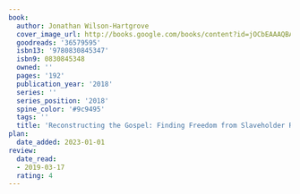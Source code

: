 ```yaml
---
book:
  author: Jonathan Wilson-Hartgrove
  cover_image_url: http://books.google.com/books/content?id=jOCbEAAAQBAJ&printsec=frontcover&img=1&zoom=1&source=gbs_api
  goodreads: '36579595'
  isbn13: '9780830845347'
  isbn9: 0830845348
  owned: ''
  pages: '192'
  publication_year: '2018'
  series: ''
  series_position: '2018'
  spine_color: '#9c9495'
  tags: ''
  title: 'Reconstructing the Gospel: Finding Freedom from Slaveholder Religion'
plan:
  date_added: 2023-01-01
review:
  date_read:
  - 2019-03-17
  rating: 4
---
```

